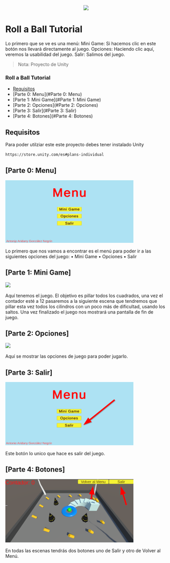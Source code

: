 <p align="center"><img src="img\roll-a-ball.gif"/></p>

# Roll a Ball Tutorial

Lo primero que se ve es una menú:
Mini Game: Si hacemos clic en este botón nos llevará directamente al juego.
Opciones: Haciendo clic aquí, veremos la usabilidad del juego.
Salir: Salimos del juego.

> Nota: Proyecto de Unity

### Roll a Ball Tutorial
  - [Requisitos](#Requisitos)
  - [Parte 0: Menu](#Parte 0: Menu)
  - [Parte 1: Mini Game](#Parte 1: Mini Game)
  - [Parte 2: Opciones](#Parte 2: Opciones)
  - [Parte 3: Salir](#Parte 3: Salir)
  - [Parte 4: Botones](#Parte 4: Botones)

## Requisitos

Para poder utilziar este este proyecto debes tener instalado Unity
  ```bash
  https://store.unity.com/es#plans-individual
  ```

## [Parte 0: Menu]

<img src="img/Menu.png" width="400"/>

Lo primero que nos vamos a encontrar es el menú para poder ir a las siguientes opciones del juego:
•	Mini Game
•	Opciones
•	Salir
## [Parte 1: Mini Game]

<img src="img\roll-a-ball.gif" width="400"/>

Aquí tenemos el juego. El objetivo es pillar todos los cuadrados, una vez el contador esté a 12 pasaremos a la siguiente escena que tendremos que pillar esta vez todos los cilindros con un poco más de dificultad, usando los saltos. Una vez finalizado el juego nos mostrará una pantalla de fin de juego. 

## [Parte 2: Opciones]

<img src="img/Opciones" width="400"/>

Aquí se mostrar las opciones de juego para poder jugarlo.

## [Parte 3: Salir]

<img src="img/Salir.png" width="400"/>

Este botón lo unico que hace es salir del juego.

## [Parte 4: Botones]

<img src="img/Botones.png" width="400"/>

En todas las escenas tendrás dos botones uno de Salir y otro de Volver al Menú.

